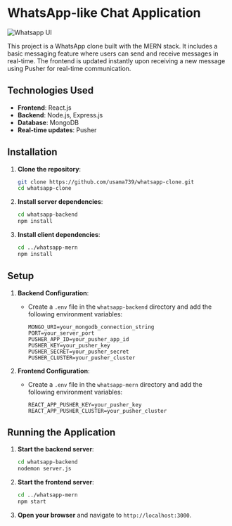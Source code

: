 # WhatsApp-like Chat Application


![Whatsapp UI](https://github.com/usama739/whatsapp-clone/assets/89732076/93d2babd-5464-45ec-9689-07a9a9f3f3cf)


This project is a WhatsApp clone built with the MERN stack. It includes a basic messaging feature where users can send and receive messages in real-time. The frontend is updated instantly upon receiving a new message using Pusher for real-time communication.



## Technologies Used

- **Frontend**: React.js
- **Backend**: Node.js, Express.js
- **Database**: MongoDB
- **Real-time updates**: Pusher

## Installation

1. **Clone the repository**:
    ```bash
    git clone https://github.com/usama739/whatsapp-clone.git
    cd whatsapp-clone
    ```

2. **Install server dependencies**:
    ```bash
    cd whatsapp-backend
    npm install
    ```

3. **Install client dependencies**:
    ```bash
    cd ../whatsapp-mern
    npm install
    ```

## Setup

1. **Backend Configuration**:
   - Create a `.env` file in the `whatsapp-backend` directory and add the following environment variables:
     ```env
     MONGO_URI=your_mongodb_connection_string
     PORT=your_server_port
     PUSHER_APP_ID=your_pusher_app_id
     PUSHER_KEY=your_pusher_key
     PUSHER_SECRET=your_pusher_secret
     PUSHER_CLUSTER=your_pusher_cluster
     ```

2. **Frontend Configuration**:
   - Create a `.env` file in the `whatsapp-mern` directory and add the following environment variables:
     ```env
     REACT_APP_PUSHER_KEY=your_pusher_key
     REACT_APP_PUSHER_CLUSTER=your_pusher_cluster
     ```

## Running the Application

1. **Start the backend server**:
    ```bash
    cd whatsapp-backend
    nodemon server.js
    ```

2. **Start the frontend server**:
    ```bash
    cd ../whatsapp-mern
    npm start
    ```

3. **Open your browser** and navigate to `http://localhost:3000`.
